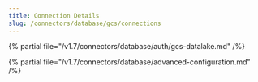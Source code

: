 ```yaml
---
title: Connection Details
slug: /connectors/database/gcs/connections
---
```


{% partial file="/v1.7/connectors/database/auth/gcs-datalake.md" /%}

{% partial file="/v1.7/connectors/database/advanced-configuration.md" /%}